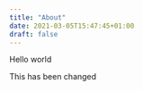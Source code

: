 ```yaml
---
title: "About"
date: 2021-03-05T15:47:45+01:00
draft: false
---
```


Hello world

This has been changed